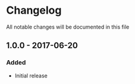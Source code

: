 # Changelog

All notable changes will be documented in this file

## 1.0.0 - 2017-06-20

### Added
- Initial release